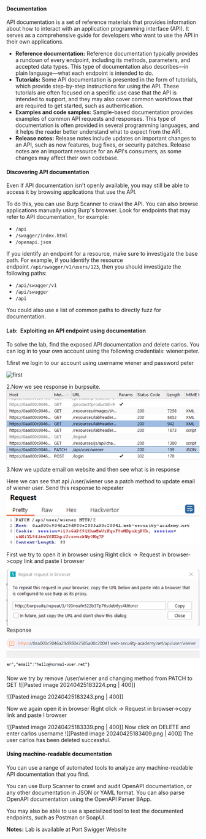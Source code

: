 #### Documentation
API documentation is a set of reference materials that provides information about how to interact with an application programming interface (API). It serves as a comprehensive guide for developers who want to use the API in their own applications.

- **Reference documentation:** Reference documentation typically provides a rundown of every endpoint, including its methods, parameters, and accepted data types. This type of documentation also describes—in plain language—what each endpoint is intended to do.
- **Tutorials:** Some API documentation is presented in the form of tutorials, which provide step-by-step instructions for using the API. These tutorials are often focused on a specific use case that the API is intended to support, and they may also cover common workflows that are required to get started, such as authentication.
- **Examples and code samples:** Sample-based documentation provides examples of common API requests and responses. This type of documentation is often provided in several programming languages, and it helps the reader better understand what to expect from the API.
- **Release notes:** Release notes include updates on important changes to an API, such as new features, bug fixes, or security patches. Release notes are an important resource for an API's consumers, as some changes may affect their own codebase.


#### Discovering API documentation

Even if API documentation isn't openly available, you may still be able to access it by browsing applications that use the API.

To do this, you can use Burp Scanner to crawl the API. You can also browse applications manually using Burp's browser. Look for endpoints that may refer to API documentation, for example:

- `/api`
- `/swagger/index.html`
- `/openapi.json`

If you identify an endpoint for a resource, make sure to investigate the base path. For example, if you identify the resource endpoint `/api/swagger/v1/users/123`, then you should investigate the following paths:

- `/api/swagger/v1`
- `/api/swagger`
- `/api`

You could also use a list of common paths to directly fuzz for documentation.

#### Lab:  Exploiting an API endpoint using documentation
To solve the lab, find the exposed API documentation and delete carlos. You can log in to your own account using the following credentials: wiener:peter.

1.first we login to our account using username wiener and password peter

![first](Web-Exploitation/images/Screenshot6.png)


2.Now we see response in burpsuite.
![second](images/Screenshot7.png)

3.Now we update email on website and then see what is in response


Here we can see that api /user/wiener use a patch method to update email of wiener user.
Send this response to repeater
![third](images/Screenshot8.png)

First we try to open it in browser using
Right click -> Request in browser->copy link and paste I browser


![forth](images/Screenshot9.png)
Response

![fifth](images/Screenshot10.png)
Now we try by remove /user/wiener and changing method from PATCH to GET
![[Pasted image 20240425183224.png | 400]]

![[Pasted image 20240425183243.png | 400]]

Now we again open it in browser
Right click -> Request in browser->copy link and paste I browser

![[Pasted image 20240425183339.png | 400]]
Now click on DELETE and enter carlos username
![[Pasted image 20240425183409.png | 400]]
The user carlos has been deleted successful.
#### Using machine-readable documentation
You can use a range of automated tools to analyze any machine-readable API documentation that you find.

You can use Burp Scanner to crawl and audit OpenAPI documentation, or any other documentation in JSON or YAML format. You can also parse OpenAPI documentation using the OpenAPI Parser BApp.

You may also be able to use a specialized tool to test the documented endpoints, such as Postman or SoapUI.


**Notes:** Lab is available at Port Swigger Website
